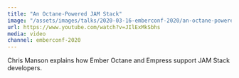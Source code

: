```yaml
---
title: "An Octane-Powered JAM Stack"
image: "/assets/images/talks/2020-03-16-emberconf-2020/an-octane-powered-jam-stack.jpg"
url: https://www.youtube.com/watch?v=JIlExMkSbhs
media: video
channel: emberconf-2020
---
```


Chris Manson explains how Ember Octane and Empress support JAM Stack developers.
